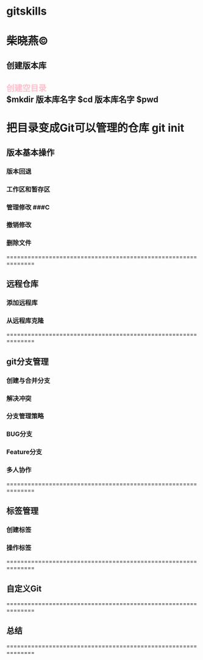# gitskills
柴晓燕&copy;
============================================================
## 创建版本库
<font color="pink">创建空目录</font>  
$mkdir 版本库名字
$cd 版本库名字
$pwd
--------------------------------------------------------------
把目录变成Git可以管理的仓库
git init
==============================================================
## 版本基本操作
### 版本回退 ###
### 工作区和暂存区 ###
### 管理修改 ###C
### 撤销修改 ###
### 删除文件 ###

==============================================================
## 远程仓库
### 添加远程库 ###
### 从远程库克隆 ###
==============================================================
## git分支管理
### 创建与合并分支 ###
### 解决冲突 ###
### 分支管理策略 ###
### BUG分支 ###
### Feature分支 ###
### 多人协作 ###
==============================================================
## 标签管理
### 创建标签 ###
### 操作标签 ###
==============================================================
## 自定义Git

==============================================================
## 总结
==============================================================
